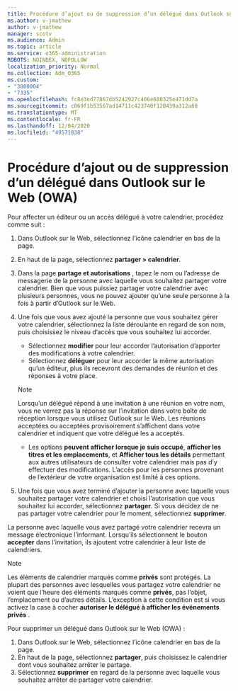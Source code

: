 ```yaml
---
title: Procédure d’ajout ou de suppression d’un délégué dans Outlook sur le Web (OWA)
ms.author: v-jmathew
author: v-jmathew
manager: scotv
ms.audience: Admin
ms.topic: article
ms.service: o365-administration
ROBOTS: NOINDEX, NOFOLLOW
localization_priority: Normal
ms.collection: Adm_O365
ms.custom:
- "3800004"
- "7335"
ms.openlocfilehash: fc8e3ed77867db5242927c466e680325e471dd7a
ms.sourcegitcommit: c069f1b53567ad14711c423740f120439a312a60
ms.translationtype: MT
ms.contentlocale: fr-FR
ms.lasthandoff: 12/04/2020
ms.locfileid: "49571838"
---
```

# <a name="how-to-add-or-remove-a-delegate-in-outlook-on-the-web-owa"></a>Procédure d’ajout ou de suppression d’un délégué dans Outlook sur le Web (OWA)

Pour affecter un éditeur ou un accès délégué à votre calendrier, procédez comme suit :

1. Dans Outlook sur le Web, sélectionnez l’icône calendrier en bas de la page.
2. En haut de la page, sélectionnez **partager > calendrier**.
3. Dans la page **partage et autorisations** , tapez le nom ou l’adresse de messagerie de la personne avec laquelle vous souhaitez partager votre calendrier. Bien que vous puissiez partager votre calendrier avec plusieurs personnes, vous ne pouvez ajouter qu’une seule personne à la fois à partir d’Outlook sur le Web.
4. Une fois que vous avez ajouté la personne que vous souhaitez gérer votre calendrier, sélectionnez la liste déroulante en regard de son nom, puis choisissez le niveau d’accès que vous souhaitez lui accorder.

    - Sélectionnez **modifier** pour leur accorder l’autorisation d’apporter des modifications à votre calendrier.
    - Sélectionnez **déléguer** pour leur accorder la même autorisation qu’un éditeur, plus ils recevront des demandes de réunion et des réponses à votre place.
    > [!NOTE]
    > Lorsqu’un délégué répond à une invitation à une réunion en votre nom, vous ne verrez pas la réponse sur l’invitation dans votre boîte de réception lorsque vous utilisez Outlook sur le Web. Les réunions acceptées ou acceptées provisoirement s’affichent dans votre calendrier et indiquent que votre délégué les a acceptés.
    - Les options **peuvent afficher lorsque je suis occupé**, **afficher les titres et les emplacements**, et **Afficher tous les détails** permettant aux autres utilisateurs de consulter votre calendrier mais pas d’y effectuer des modifications. L’accès pour les personnes provenant de l’extérieur de votre organisation est limité à ces options.

5. Une fois que vous avez terminé d’ajouter la personne avec laquelle vous souhaitez partager votre calendrier et choisi l’autorisation que vous souhaitez lui accorder, sélectionnez **partager**. Si vous décidez de ne pas partager votre calendrier pour le moment, sélectionnez **supprimer**.

La personne avec laquelle vous avez partagé votre calendrier recevra un message électronique l’informant. Lorsqu’ils sélectionnent le bouton **accepter** dans l’invitation, ils ajoutent votre calendrier à leur liste de calendriers.

> [!NOTE]
> Les éléments de calendrier marqués comme **privés** sont protégés. La plupart des personnes avec lesquelles vous partagez votre calendrier ne voient que l’heure des éléments marqués comme **privés**, pas l’objet, l’emplacement ou d’autres détails. L’exception à cette condition est si vous activez la case à cocher **autoriser le délégué à afficher les événements privés** .

Pour supprimer un délégué dans Outlook sur le Web (OWA) :

1. Dans Outlook sur le Web, sélectionnez l’icône calendrier en bas de la page.
2. En haut de la page, sélectionnez **partager**, puis choisissez le calendrier dont vous souhaitez arrêter le partage.
3. Sélectionnez **supprimer** en regard de la personne avec laquelle vous souhaitez arrêter de partager votre calendrier.
